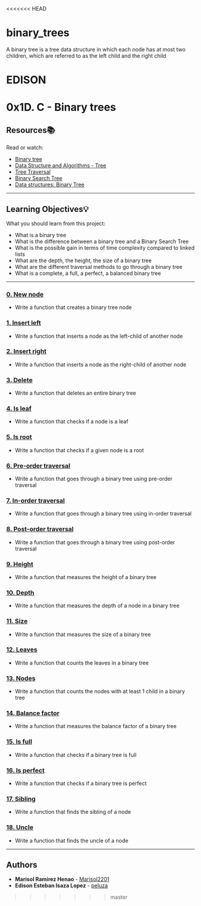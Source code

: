 <<<<<<< HEAD
# binary_trees
A binary tree is a tree data structure in which each node has at most two children, which are referred to as the left child and the right child

EDISON
=======
# 0x1D. C - Binary trees

## Resources:books:
Read or watch:
* [Binary tree](https://en.wikipedia.org/wiki/Binary_tree)
* [Data Structure and Algorithms - Tree](https://www.tutorialspoint.com/data_structures_algorithms/tree_data_structure.htm)
* [Tree Traversal](https://www.tutorialspoint.com/data_structures_algorithms/tree_traversal.htm)
* [Binary Search Tree](https://en.wikipedia.org/wiki/Binary_search_tree)
* [Data structures: Binary Tree](https://www.youtube.com/watch?v=H5JubkIy_p8)

---
## Learning Objectives:bulb:
What you should learn from this project:

* What is a binary tree
* What is the difference between a binary tree and a Binary Search Tree
* What is the possible gain in terms of time complexity compared to linked lists
* What are the depth, the height, the size of a binary tree
* What are the different traversal methods to go through a binary tree
* What is a complete, a full, a perfect, a balanced binary tree

---

### [0. New node](./0-binary_tree_node.c)
* Write a function that creates a binary tree node

### [1. Insert left](./1-binary_tree_insert_left.c)
* Write a function that inserts a node as the left-child of another node

### [2. Insert right](./2-binary_tree_insert_right.c)
* Write a function that inserts a node as the right-child of another node

### [3. Delete](./3-binary_tree_delete.c)
* Write a function that deletes an entire binary tree

### [4. Is leaf](./4-binary_tree_is_leaf.c)
* Write a function that checks if a node is a leaf

### [5. Is root](./5-binary_tree_is_root.c)
* Write a function that checks if a given node is a root

### [6. Pre-order traversal](./6-binary_tree_preorder.c)
* Write a function that goes through a binary tree using pre-order traversal

### [7. In-order traversal](./7-binary_tree_inorder.c)
* Write a function that goes through a binary tree using in-order traversal

### [8. Post-order traversal](./8-binary_tree_postorder.c)
* Write a function that goes through a binary tree using post-order traversal

### [9. Height](./9-binary_tree_height.c)
* Write a function that measures the height of a binary tree

### [10. Depth](./10-binary_tree_depth.c)
* Write a function that measures the depth of a node in a binary tree

### [11. Size](./11-binary_tree_size.c)
* Write a function that measures the size of a binary tree

### [12. Leaves](./12-binary_tree_leaves.c)
* Write a function that counts the leaves in a binary tree

### [13. Nodes](./13-binary_tree_nodes.c)
* Write a function that counts the nodes with at least 1 child in a binary tree

### [14. Balance factor](./14-binary_tree_balance.c)
* Write a function that measures the balance factor of a binary tree

### [15. Is full](./15-binary_tree_is_full.c)
* Write a function that checks if a binary tree is full

### [16. Is perfect](./16-binary_tree_is_perfect.c)
* Write a function that checks if a binary tree is perfect

### [17. Sibling](./17-binary_tree_sibling.c)
* Write a function that finds the sibling of a node

### [18. Uncle](./18-binary_tree_uncle.c)
* Write a function that finds the uncle of a node

---

## Authors
* **Marisol Ramirez Henao** - [Marisol2201](https://github.com/Marisol2201)
* **Edison Esteban Isaza Lopez** - [peluza](https://github.com/peluza)
>>>>>>> master
